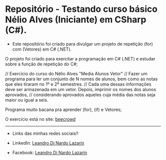 # Repositório - Testando curso básico Nélio Alves (Iniciante) em CSharp (C#).

* Este repositório foi criado para divulgar um projeto de repetição (for) com (Vetores) em C# (.NET).

O projeto foi criado para exercitar a programação em C# (.NET) e estudar sobre a função de repetição do C#; 

// Exercício do curso do Nélio Alves "Media Alunos Vetor"
// Fazer um programa para ler um conjunto de N nomes de alunos, bem como as notas que eles tiraram no 1º e 2º semestres.
// Cada uma dessas informações deve ser armazenada em um vetor. Depois, imprimir os nomes dos alunos aprovados,
// considerando aprovados aqueles cuja média das notas seja maior ou igual a seis.


Programa muito bacana pra aprender (for), (if) e Vetores;

O exercício está no site: [beecrowd](https://www.beecrowd.com.br/judge/pt)

**********************************************************************************

* Links das minhas redes sociais!!

* LinkedIn: 
[Leandro Di Nardo Lazarin](https://www.linkedin.com/in/leandro-di-nardo-lazarin-694a59236/)

* Facebook:
[Leandro Di Nardo Lazarin](https://www.facebook.com/leandro.dinardolazarin)
